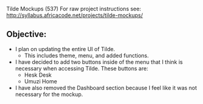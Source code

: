 Tilde Mockups (537)
For raw project instructions see: http://syllabus.africacode.net/projects/tilde-mockups/

## Objective:
- I plan on updating the entire UI of Tilde. 
  - This includes theme, menu, and added functions.
- I have decided to add two buttons inside of the menu that I think is necessary when accessing Tilde. These buttons are:
  -  Hesk Desk
  - Umuzi Home
- I have also removed the Dashboard section because I feel like it was not necessary for the mockup.